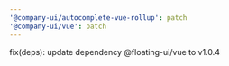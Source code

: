 ```yaml
---
'@company-ui/autocomplete-vue-rollup': patch
'@company-ui/vue': patch
---
```


fix(deps): update dependency @floating-ui/vue to v1.0.4
